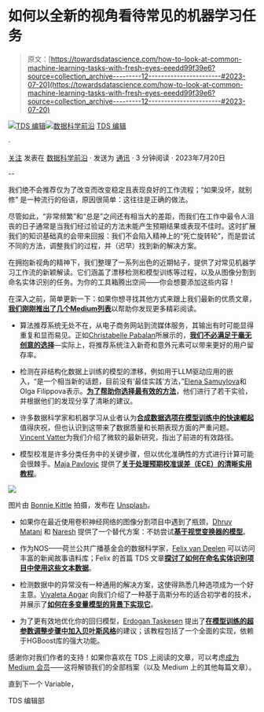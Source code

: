 # 如何以全新的视角看待常见的机器学习任务

> 原文：[https://towardsdatascience.com/how-to-look-at-common-machine-learning-tasks-with-fresh-eyes-eeedd99f39e6?source=collection_archive---------12-----------------------#2023-07-20](https://towardsdatascience.com/how-to-look-at-common-machine-learning-tasks-with-fresh-eyes-eeedd99f39e6?source=collection_archive---------12-----------------------#2023-07-20)

[](https://towardsdatascience.medium.com/?source=post_page-----eeedd99f39e6--------------------------------)[![TDS 编辑](../Images/4b2d1beaf4f6dcf024ffa6535de3b794.png)](https://towardsdatascience.medium.com/?source=post_page-----eeedd99f39e6--------------------------------)[](https://towardsdatascience.com/?source=post_page-----eeedd99f39e6--------------------------------)[![数据科学前沿](../Images/a6ff2676ffcc0c7aad8aaf1d79379785.png)](https://towardsdatascience.com/?source=post_page-----eeedd99f39e6--------------------------------) [TDS 编辑](https://towardsdatascience.medium.com/?source=post_page-----eeedd99f39e6--------------------------------)

·

[关注](https://medium.com/m/signin?actionUrl=https%3A%2F%2Fmedium.com%2F_%2Fsubscribe%2Fuser%2F7e12c71dfa81&operation=register&redirect=https%3A%2F%2Ftowardsdatascience.com%2Fhow-to-look-at-common-machine-learning-tasks-with-fresh-eyes-eeedd99f39e6&user=TDS+Editors&userId=7e12c71dfa81&source=post_page-7e12c71dfa81----eeedd99f39e6---------------------post_header-----------) 发表在 [数据科学前沿](https://towardsdatascience.com/?source=post_page-----eeedd99f39e6--------------------------------) · 发送为 [通讯](/newsletter?source=post_page-----eeedd99f39e6--------------------------------) · 3 分钟阅读 · 2023年7月20日 [](https://medium.com/m/signin?actionUrl=https%3A%2F%2Fmedium.com%2F_%2Fvote%2Ftowards-data-science%2Feeedd99f39e6&operation=register&redirect=https%3A%2F%2Ftowardsdatascience.com%2Fhow-to-look-at-common-machine-learning-tasks-with-fresh-eyes-eeedd99f39e6&user=TDS+Editors&userId=7e12c71dfa81&source=-----eeedd99f39e6---------------------clap_footer-----------)

--

[](https://medium.com/m/signin?actionUrl=https%3A%2F%2Fmedium.com%2F_%2Fbookmark%2Fp%2Feeedd99f39e6&operation=register&redirect=https%3A%2F%2Ftowardsdatascience.com%2Fhow-to-look-at-common-machine-learning-tasks-with-fresh-eyes-eeedd99f39e6&source=-----eeedd99f39e6---------------------bookmark_footer-----------)

我们绝不会推荐仅为了改变而改变稳定且表现良好的工作流程；“如果没坏，就别修” 是一种流行的俗语，原因很简单：这往往是正确的做法。

尽管如此，“非常频繁”和“总是”之间还有相当大的差距，而我们在工作中最令人沮丧的日子通常是当我们经过验证的方法未能产生预期结果或表现不佳时。这时扩展我们的知识基础真的会带来回报：我们不会陷入精神上的“死亡旋转轮”，而是尝试不同的方法，调整我们的过程，并（迟早）找到新的解决方案。

在拥抱新视角的精神下，我们整理了一系列出色的近期帖子，提供了对常见机器学习工作流的新颖解读。它们涵盖了漂移检测和模型训练等过程，以及从图像分割到命名实体识别的任务。为你的工具箱腾出空间——你会想要添加这些内容！

在深入之前，简单更新一下：如果你想寻找其他方式来跟上我们最新的优质文章，[**我们刚刚推出了几个Medium列表**](/follow-tds-lists-to-discover-our-best-articles-760fced78c0f)以帮助你发现更多精彩阅读。

+   算法推荐系统无处不在，从电子商务网站到流媒体服务，其输出有时可能显得重复和显而易见。正如[Christabelle Pabalan](https://medium.com/u/4200eb8e8b26?source=post_page-----eeedd99f39e6--------------------------------)所展示的，[**我们不必满足于毫无创意的选择**](/beyond-accuracy-embracing-serendipity-and-novelty-in-recommendations-for-long-term-user-retention-701a23b1cb34)—实际上，将推荐系统注入新奇和意外元素可以带来更好的用户留存率。

+   检测在非结构化数据上训练的模型的漂移，例如用于LLM驱动应用的嵌入，“是一个相当新的话题，目前没有‘最佳实践’方法，”[Elena Samuylova](https://medium.com/u/9621354b583a?source=post_page-----eeedd99f39e6--------------------------------)和Olga Filippova表示。[**为了帮助你选择最有效的方法**](/how-to-measure-drift-in-ml-embeddings-ee8adfe1e55e)，他们进行了若干实验，并根据他们的发现分享了清晰的建议。

+   许多数据科学家和机器学习从业者认为[**合成数据选项在模型训练中的快速崛起**](/training-language-models-with-textbook-quality-synthetic-data-783bf4a444d8)值得庆祝，但也认识到这带来了数据质量和长期表现方面的严重问题。[Vincent Vatter](https://medium.com/u/e9a7aeeab29f?source=post_page-----eeedd99f39e6--------------------------------)为我们介绍了微软的最新研究，指出了前进的有效路径。

+   模型校准是许多分类任务中的关键步骤，但以优化准确性的方式进行计算可能会很棘手。[Maja Pavlovic](https://medium.com/u/9b1766e00cb4?source=post_page-----eeedd99f39e6--------------------------------) 提供了[**关于处理预期校准误差（ECE）的清晰实用教程**](/expected-calibration-error-ece-a-step-by-step-visual-explanation-with-python-code-c3e9aa12937d)。

![](../Images/cc61ba6a7a4d37d6df89f6fc3240f411.png)

图片由 [Bonnie Kittle](https://unsplash.com/@bonniekdesign?utm_source=medium&utm_medium=referral) 拍摄，发布在 [Unsplash](https://unsplash.com/?utm_source=medium&utm_medium=referral)。

+   如果你在最近使用卷积神经网络的图像分割项目中遇到了瓶颈，[Dhruv Matani](https://medium.com/u/63f5d5495279?source=post_page-----eeedd99f39e6--------------------------------) 和 [Naresh](https://medium.com/u/1e659a80cffd?source=post_page-----eeedd99f39e6--------------------------------) 提供了一个替代方案：不妨尝试[**基于视觉变换器的模型**](/efficient-image-segmentation-using-pytorch-part-4-6c86da083432)。

+   作为NOS——荷兰公共广播基金会的数据科学家，[Felix van Deelen](https://medium.com/u/dfe1ea06bab8?source=post_page-----eeedd99f39e6--------------------------------) 可以访问丰富的新闻故事语料库；Felix 的首篇 TDS 文章[**探讨了如何在命名实体识别项目中使用这些文本数据**](/named-entities-and-the-news-ac9009601095)。

+   检测数据中的异常没有一种通用的解决方案，这使得熟悉几种选项成为一个好主意。[Viyaleta Apgar](https://medium.com/u/ccae8864d5a4?source=post_page-----eeedd99f39e6--------------------------------) 向我们介绍了一种基于高斯分布的适合初学者的技术，并展示了[**如何在多变量模型的背景下实现它**](/the-basics-of-anomaly-detection-65aff59949b7)。

+   为了更有效地优化你的回归模型，[Erdogan Taskesen](https://medium.com/u/4e636e2ef813?source=post_page-----eeedd99f39e6--------------------------------) 提出了[**在模型训练的超参数调整步骤中加入贝叶斯风格**](/effectively-optimize-your-regression-model-with-bayesian-hyperparameter-tuning-819c19f5dab3)的建议；该教程包括了一个全面的实现，依赖于HGBoost库的强大功能。

感谢你对我们作者的支持！如果你喜欢在 TDS 上阅读的文章，可以考虑[成为 Medium 会员](https://bit.ly/tds-membership)——这将解锁我们的全部档案（以及 Medium 上的其他每篇文章）。

直到下一个 Variable，

TDS 编辑部
